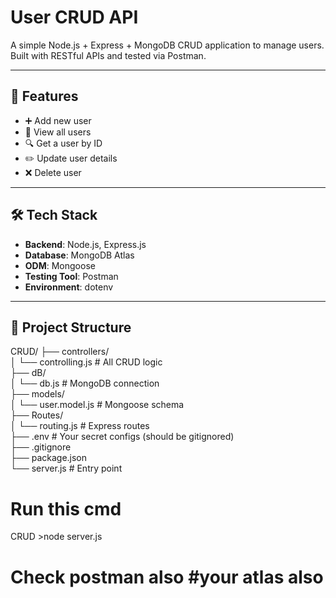 #  User CRUD API

A simple Node.js + Express + MongoDB CRUD application to manage users. Built with RESTful APIs and tested via Postman.

---

## 🚀 Features

- ➕ Add new user
- 📃 View all users
- 🔍 Get a user by ID
- ✏️ Update user details
- ❌ Delete user

---

## 🛠 Tech Stack

- **Backend**: Node.js, Express.js
- **Database**: MongoDB Atlas
- **ODM**: Mongoose
- **Testing Tool**: Postman
- **Environment**: dotenv

---

## 📁 Project Structure

CRUD/
├── controllers/                                                                                                                                                              
│ └── controlling.js # All CRUD logic                                                                                                                                         
├── dB/                                                                                                                                                                       
│ └── db.js # MongoDB connection                                                                                                                                              
├── models/                                                                                                                                                                   
│ └── user.model.js # Mongoose schema                                                                                                                                         
├── Routes/                                                                                                                                                                   
│ └── routing.js # Express routes                                                                                                                                             
├── .env # Your secret configs (should be gitignored)                                                                                                                         
├── .gitignore                                                                                                                                                                
├── package.json                                                                                                                                                              
└── server.js # Entry point                                                                                                                                                   

# Run this cmd 
CRUD >node server.js
# Check postman also #your atlas also

